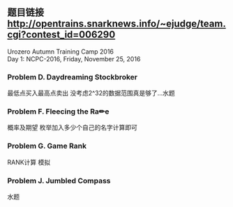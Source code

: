 ## 题目链接 http://opentrains.snarknews.info/~ejudge/team.cgi?contest_id=006290
Urozero Autumn Training Camp 2016<br>
Day 1: NCPC-2016, Friday, November 25, 2016


### Problem D. Daydreaming Stockbroker
最低点买入最高点卖出 没考虑2^32的数据范围真是够了...水题

### Problem F. Fleecing the Ra✏e
概率及期望 枚举加入多少个自己的名字计算即可

### Problem G. Game Rank
RANK计算 模拟

### Problem J. Jumbled Compass
水题

